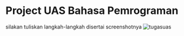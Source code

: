 # Project UAS Bahasa Pemrograman
silakan tuliskan langkah-langkah disertai screenshotnya
![tugasuas](https://user-images.githubusercontent.com/58816618/72234132-1f38c180-35fe-11ea-8d1a-ec6f4a3e860b.JPG)
